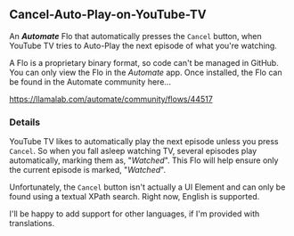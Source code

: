 ## Cancel-Auto-Play-on-YouTube-TV
An **_Automate_** Flo that automatically presses the `Cancel` button, when YouTube TV tries to Auto-Play the next episode of what you're watching.

A Flo is a proprietary binary format, so code can't be managed in GitHub. You can only view the Flo in the *_Automate_* app. Once installed, the Flo can be found in the Automate community here... 

https://llamalab.com/automate/community/flows/44517

### Details

YouTube TV likes to automatically play the next episode unless you press `Cancel`. So when you fall asleep watching TV, several episodes play automatically, marking them as, "_Watched_". This Flo will help ensure only the current episode is marked, "_Watched_".

Unfortunately, the `Cancel` button isn't actually a UI Element and can only be found using a textual XPath search. Right now, English is supported.

I'll be happy to add support for other languages, if I'm provided with translations.

